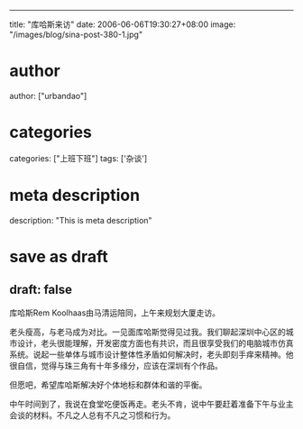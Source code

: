 
---
title: "库哈斯来访"
date: 2006-06-06T19:30:27+08:00
image: "/images/blog/sina-post-380-1.jpg"
# author
author: ["urbandao"]
# categories
categories: ["上班下班"]
tags: ['杂谈']
# meta description
description: "This is meta description"
# save as draft
draft: false
---

库哈斯Rem Koolhaas由马清运陪同，上午来规划大厦走访。

老头瘦高，与老马成为对比。一见面库哈斯觉得见过我。我们聊起深圳中心区的城市设计，老头很能理解，开发密度方面也有共识，而且很享受我们的电脑城市仿真系统。说起一些单体与城市设计整体性矛盾如何解决时，老头即刻手痒来精神。他很自信，觉得与珠三角有十年多缘分，应该在深圳有个作品。

但愿吧，希望库哈斯解决好个体地标和群体和谐的平衡。

中午时间到了，我说在食堂吃便饭再走。老头不肯，说中午要赶着准备下午与业主会谈的材料。不凡之人总有不凡之习惯和行为。
